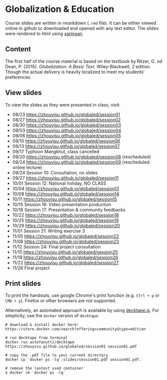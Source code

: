 # Globalization & Education
Course slides are written in rmarkdown (`.rmd` file). It can be either viewed online in github or downloaded and opened with any text editor. The slides were rendered to html using [xaringan](https://github.com/yihui/xaringan). 

## Content
The first half of the course material is based on the textbook by Ritzer, G. nd Dean, P. (2015). _Globalization: A Basic Text._ Wiley-Blackwell, 2 edition. Though the actual delivery is heavily localized to meet my students' preferences. 

## View slides
To view the slides as they were presented in class, visit:
- 08/23 https://zhouyisu.github.io/globaled/session01
- 08/27 https://zhouyisu.github.io/globaled/session02
- 08/30 https://zhouyisu.github.io/globaled/session03
- 09/03 https://zhouyisu.github.io/globaled/session04
- 09/06 https://zhouyisu.github.io/globaled/session05
- 09/10 https://zhouyisu.github.io/globaled/session06
- 09/13 https://zhouyisu.github.io/globaled/session07
- 09/17 Typhoon Mangkhut, class cancelled
- 09/20 https://zhouyisu.github.io/globaled/session08 (rescheduled)
- 09/24 https://zhouyisu.github.io/globaled/session09 (rescheduled: online lecture)
- 09/24 Session 10: Consultation, no slides
- 09/27 https://zhouyisu.github.io/globaled/session11
- 10/01 Session 12: National holiday, NO CLASS
- 10/04 https://zhouyisu.github.io/globaled/session13
- 10/08 https://zhouyisu.github.io/globaled/session14
- 10/11 https://zhouyisu.github.io/globaled/session15
- 10/15 Session 16: Video presentation production
- 10/18 Session 17: Presentation & community feedbacks
- 10/22 https://zhouyisu.github.io/globaled/session18
- 10/25 https://zhouyisu.github.io/globaled/session19
- 10/29 https://zhouyisu.github.io/globaled/session20
- 11/01 Session 21: Writing exercise 3
- 11/05 https://zhouyisu.github.io/globaled/session22
- 11/08 https://zhouyisu.github.io/globaled/session23
- 11/12 Session 24: Final project consultation
- 11/15 https://zhouyisu.github.io/globaled/session25
- 11/19 https://zhouyisu.github.io/globaled/session26
- 11/22 https://zhouyisu.github.io/globaled/session27
- 11/26 Final project

## Print slides
To print the handouts, use google Chrome's print function (e.g. `Ctrl + p` or `CMD + p`). Firefox or other browsers are not supported. 

Alternatively, an automated approach is available by using [decktape.js](https://github.com/astefanutti/decktape). For simplicity, use the `docker` version of `decktape`:

```
# download & install docker here:
https://store.docker.com/search?offering=community&type=edition

# run decktape from terminal
docker run astefanutti/decktape https://zhouyisu.github.io/globaled/session01 session01.pdf

# copy the .pdf file to your current directory
docker cp `docker ps -lq`:slides/session01.pdf session01.pdf.

# remove the lastest used container
$ docker rm `docker ps -lq`
```
